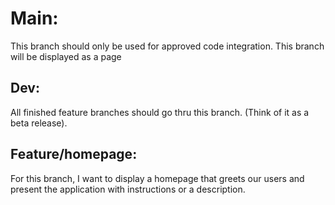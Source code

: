 # Main:
This branch should only be used for approved code integration. This branch will be displayed as a page

## Dev:
All finished feature branches should go thru this branch. (Think of it as a beta release).

## Feature/homepage:
For this branch, I want to display a homepage that greets our users and present the application with instructions or a description.